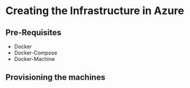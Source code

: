 # Creating the Infrastructure in Azure

## Pre-Requisites

- Docker
- Docker-Compose
- Docker-Machine

## Provisioning the machines

```
```